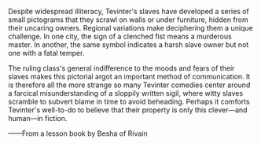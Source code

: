 Despite widespread illiteracy, Tevinter's slaves have developed a series of small pictograms that they scrawl on walls or under furniture, hidden from their uncaring owners. Regional variations make deciphering them a unique challenge. In one city, the sign of a clenched fist means a murderous master. In another, the same symbol indicates a harsh slave owner but not one with a fatal temper.

The ruling class's general indifference to the moods and fears of their slaves makes this pictorial argot an important method of communication. It is therefore all the more strange so many Tevinter comedies center around a farcical misunderstanding of a sloppily written sigil, where witty slaves scramble to subvert blame in time to avoid beheading. Perhaps it comforts Tevinter's well-to-do to believe that their property is only this clever—and human—in fiction.

——From a lesson book by Besha of Rivain
